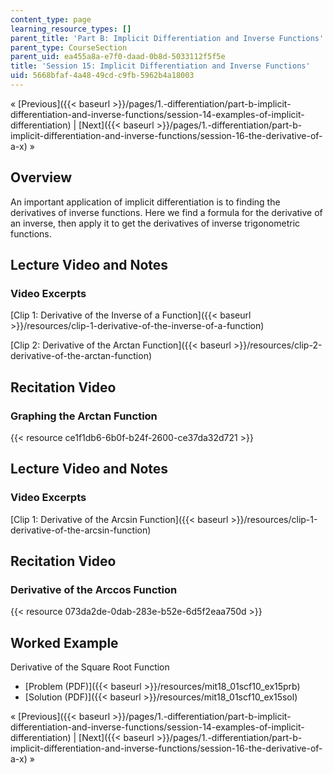 ```yaml
---
content_type: page
learning_resource_types: []
parent_title: 'Part B: Implicit Differentiation and Inverse Functions'
parent_type: CourseSection
parent_uid: ea455a8a-e7f0-daad-0b8d-5033112f5f5e
title: 'Session 15: Implicit Differentiation and Inverse Functions'
uid: 5668bfaf-4a48-49cd-c9fb-5962b4a18003
---
```


« [Previous]({{< baseurl >}}/pages/1.-differentiation/part-b-implicit-differentiation-and-inverse-functions/session-14-examples-of-implicit-differentiation) | [Next]({{< baseurl >}}/pages/1.-differentiation/part-b-implicit-differentiation-and-inverse-functions/session-16-the-derivative-of-a-x) »

Overview
--------

An important application of implicit differentiation is to finding the derivatives of inverse functions. Here we find a formula for the derivative of an inverse, then apply it to get the derivatives of inverse trigonometric functions.

Lecture Video and Notes
-----------------------

### Video Excerpts

[Clip 1: Derivative of the Inverse of a Function]({{< baseurl >}}/resources/clip-1-derivative-of-the-inverse-of-a-function)

[Clip 2: Derivative of the Arctan Function]({{< baseurl >}}/resources/clip-2-derivative-of-the-arctan-function)

Recitation Video
----------------

### Graphing the Arctan Function

{{< resource ce1f1db6-6b0f-b24f-2600-ce37da32d721 >}}

Lecture Video and Notes
-----------------------

### Video Excerpts

[Clip 1: Derivative of the Arcsin Function]({{< baseurl >}}/resources/clip-1-derivative-of-the-arcsin-function)

Recitation Video
----------------

### Derivative of the Arccos Function

{{< resource 073da2de-0dab-283e-b52e-6d5f2eaa750d >}}

Worked Example
--------------

Derivative of the Square Root Function

*   [Problem (PDF)]({{< baseurl >}}/resources/mit18_01scf10_ex15prb)
*   [Solution (PDF)]({{< baseurl >}}/resources/mit18_01scf10_ex15sol)

« [Previous]({{< baseurl >}}/pages/1.-differentiation/part-b-implicit-differentiation-and-inverse-functions/session-14-examples-of-implicit-differentiation) | [Next]({{< baseurl >}}/pages/1.-differentiation/part-b-implicit-differentiation-and-inverse-functions/session-16-the-derivative-of-a-x) »